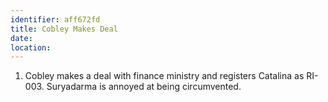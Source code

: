 ```yaml
---
identifier: aff672fd
title: Cobley Makes Deal
date:  
location: 
---
```


1.  Cobley makes a deal with finance ministry and registers Catalina as
    RI-003. Suryadarma is annoyed at being circumvented.
